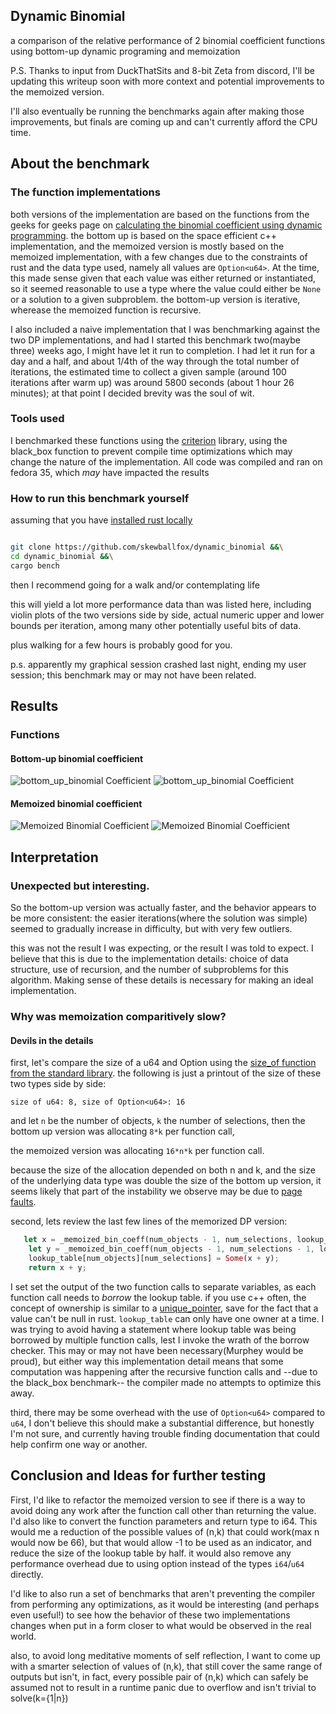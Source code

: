 ## Dynamic Binomial

a comparison of the relative performance of 2 binomial coefficient functions using bottom-up dynamic programing and memoization

P.S. Thanks to input from  DuckThatSits and 8-bit Zeta from discord, I'll be updating this writeup soon with more context and potential improvements to the memoized version. 

I'll also eventually be running the benchmarks again after making those improvements, but finals are coming up and can't currently afford the CPU time.

## About the benchmark

### The function implementations

both versions of the implementation are based on the functions from  the geeks for geeks page on [calculating the binomial coefficient using dynamic programming](https://www.geeksforgeeks.org/binomial-coefficient-dp-9/). the bottom up is based on the space efficient c++ implementation, and the memoized version is mostly based on the memoized implementation, with a few changes due to the constraints of rust and the data type used, namely all values are `Option<u64>`. At the time, this made sense given that each value was either returned or instantiated, so it seemed reasonable to use a type where the value could either be `None` or a solution to a given subproblem. the bottom-up version is iterative, wherease the memoized function is recursive.

I also included a naive implementation that I was benchmarking against the two DP implementations, and had I started this benchmark two(maybe three) weeks ago, I might have let it run to completion. I had let it run for a day and a half, and about 1/4th of the way through the total number of iterations, the estimated time to collect a given sample (around 100 iterations after warm up) was around 5800 seconds (about 1 hour 26 minutes); at that point I decided brevity was the soul of wit.

### Tools used

I benchmarked these functions using the [criterion](https://github.com/bheisler/criterion.rs) library, using the black_box function to prevent compile time optimizations which may change the nature of the implementation. All code was compiled and ran on fedora 35, which *may* have impacted the results

### How to run this benchmark yourself

assuming that you have [installed rust locally](https://www.rust-lang.org/tools/install)

```bash

git clone https://github.com/skewballfox/dynamic_binomial &&\
cd dynamic_binomial &&\
cargo bench

```
then I recommend going for a walk and/or contemplating life

this will yield a lot more performance data than was listed here, including violin plots of the two versions side by side, actual numeric upper and lower bounds per iteration, among many other potentially useful bits of data.

plus walking for a few hours is probably good for you.

p.s. apparently my graphical session crashed last night, ending my user session; this benchmark may or may not have been related. 

## Results

### Functions

#### Bottom-up binomial coefficient

![bottom_up_binomial Coefficient](./assets/bottom_up_lines.svg#gh-light-mode-only)
![bottom_up_binomial Coefficient](./assets/bottom_up_lines_dark.svg#gh-dark-mode-only)


#### Memoized binomial coefficient

![Memoized Binomial Coefficient](./assets/memoized_lines.svg#gh-light-mode-only)
![Memoized Binomial Coefficient](./assets/memoized_lines_dark.svg#gh-dark-mode-only)

## Interpretation

### Unexpected but interesting.

So the bottom-up version was actually faster, and the behavior appears to be more consistent: the easier iterations(where the solution was simple) seemed to gradually increase in difficulty, but with very few outliers. 

this was not the result I was expecting, or the result I was told to expect. I believe that this is due to the implementation details: choice of data structure, use of recursion, and the number of subproblems for this algorithm. Making sense of these details is necessary for making an ideal implementation.

### Why was memoization comparitively slow?

#### Devils in the details

first, let's compare the size of a u64 and Option<u64> using the [size_of function from the standard library](https://doc.rust-lang.org/std/mem/fn.size_of.html). the following is just a printout of the size of these two types side by side:

```
size of u64: 8, size of Option<u64>: 16
```
and let `n` be the number of objects, `k` the number of selections, 
then 
the bottom up version was allocating `8*k` per function call,

the memoized version was allocating `16*n*k` per function call. 

because the size of the allocation depended on both n and k, and the size of the underlying data type was double the size of the bottom up version, it seems likely that part of the instability we observe may be due to [page faults](https://access.redhat.com/documentation/en-us/red_hat_enterprise_linux_for_real_time/8/html/reference_guide/chap-memory_allocation#:~:text=A%20potential%20source%20of%20memory%20latency%20is%20called%20a%20minor%20page%20fault).

second, lets review the last few lines of the memorized DP version:
```rs
   let x = _memoized_bin_coeff(num_objects - 1, num_selections, lookup_table);
    let y = _memoized_bin_coeff(num_objects - 1, num_selections - 1, lookup_table);
    lookup_table[num_objects][num_selections] = Some(x + y);
    return x + y;
```

I set set the output of the two function calls to separate variables, as each function call needs to *borrow* the lookup table. if you use c++ often, the concept of ownership is similar to a [unique_pointer](https://docs.microsoft.com/en-us/cpp/cpp/how-to-create-and-use-unique-ptr-instances?view=msvc-170), save for the fact that a value can't be null in rust.  `lookup_table` can only have one owner at a time. I was trying to avoid having a statement where lookup table was being borrowed by multiple function calls, lest I invoke the wrath of the borrow checker. This may or may not have been necessary(Murphey would be proud), but either way this implementation detail means that some computation was happening after the recursive function calls and --due to the black_box benchmark-- the compiler made no attempts to optimize this away.

third, there may be some overhead with the use of `Option<u64>` compared to `u64`, I don't believe this should make a substantial difference, but honestly I'm not sure, and currently having trouble finding documentation that could help confirm one way or another.

## Conclusion and Ideas for further testing

First, I'd like to refactor the memoized version to see if there is a way to avoid doing any work after the function call other than returning the value. I'd also like to convert the function parameters and return type to i64. This would me a reduction of the possible values of (n,k) that could work(max n would now be 66), but that would allow -1 to be used as an indicator, and reduce the size of the lookup table by half. it would also remove any performance overhead due to using option instead of the types `i64`/`u64` directly.

I'd like to also run a set of benchmarks that aren't preventing the compiler from performing any optimizations, as it would be interesting (and perhaps even useful!) to see how the behavior of these two implementations changes when put in a form closer to what would be observed in the real world.

also, to avoid long meditative moments of self reflection, I want to come up with a smarter selection of values of (n,k), that still cover the same range of outputs but isn't, in fact, every possible pair of (n,k) which can safely be assumed not to result in a runtime panic due to overflow and isn't trivial to solve(k={1|n})
